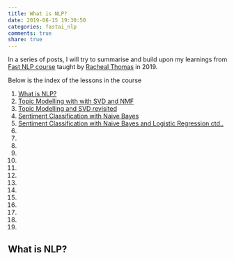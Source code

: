 ```yaml
---
title: What is NLP?
date: 2019-08-15 19:30:50
categories: fastai_nlp
comments: true
share: true
---
```


In a series of posts, I will try to summarise and build upon my learnings from [Fast NLP course](https://www.fast.ai/2019/07/08/fastai-nlp/) taught by
[Racheal Thomas](https://www.fast.ai/about/#rachel) in 2019.

Below is the index of the lessons in the course
1. [What is NLP?](#what-is-nlp?)
2. [Topic Modelling with with SVD and NMF](https://vikramriyer.github.io/Topic-Modelling-and-SVD-and-NMF/)
3. [Topic Modelling and SVD revisited](https://vikramriyer.github.io/Topic-Modelling-and-SVD-revisited/)
4. [Sentiment Classification with Naive Bayes](https://vikramriyer.github.io/Sentiment-Classification-with-Naive-Bayes/)
5. [Sentiment Classification with Naive Bayes and Logistic Regression ctd..](https://vikramriyer.github.io/Sentiment-Classification-with-Naive-Bayes-and-Logistic-Regression-ctd../)
6. <tba>
7. <tba>
8. <tba>
9. <tba>
10. <tba>
11. <tba>
12. <tba>
13. <tba>
14. <tba>
15. <tba>
16. <tba>
17. <tba>
18. <tba>
19. <tba>

## What is NLP?

